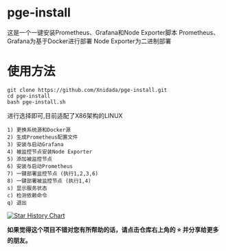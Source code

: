 # pge-install
这是一个一键安装Prometheus、Grafana和Node Exporter脚本
Prometheus、Grafana为基于Docker进行部署
Node Exporter为二进制部署

# 使用方法
```
git clone https://github.com/Xnidada/pge-install.git
cd pge-install
bash pge-install.sh
```
进行选择即可,目前适配了X86架构的LINUX
```
1) 更换系统源和Docker源
2) 生成Prometheus配置文件
3) 安装与启动Grafana
4) 被监控节点安装Node Exporter
5) 添加被监控节点
6) 安装与启动Prometheus
7) 一键部署监控节点 (执行1,2,3,6)
8) 一键部署被监控节点 (执行1,4)
s) 显示服务状态
c) 检测依赖命令
q) 退出
```

<a href="https://star-history.com/#Xnidada/pge-install&Date">
 <picture>
   <source media="(prefers-color-scheme: dark)" srcset="https://api.star-history.com/svg?repos=Xnidada/pge-install&type=Date&theme=dark" />
   <source media="(prefers-color-scheme: light)" srcset="https://api.star-history.com/svg?repos=Xnidada/pge-install&type=Date" />
   <img alt="Star History Chart" src="https://api.star-history.com/svg?repos=Xnidada/pge-install&type=Date" />
 </picture>
</a>

**如果觉得这个项目不错对您有所帮助的话，请点击仓库右上角的 ⭐ 并分享给更多的朋友。**
